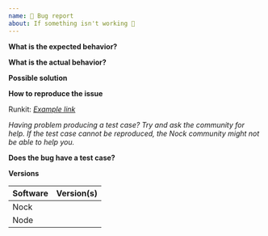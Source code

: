 ```yaml
---
name: 🐛 Bug report
about: If something isn't working 🤕
---
```


**What is the expected behavior?**

**What is the actual behavior?**

**Possible solution**

**How to reproduce the issue**

Runkit: _[Example link](https://runkit.com/gr2m/node-nock-nock-768)_

_Having problem producing a test case? Try and ask the community for help. If the test case cannot be reproduced, the Nock community might not be able to help you._

**Does the bug have a test case?**

**Versions**

| Software | Version(s) |
| -------- | ---------- |
| Nock     |            |
| Node     |            |
